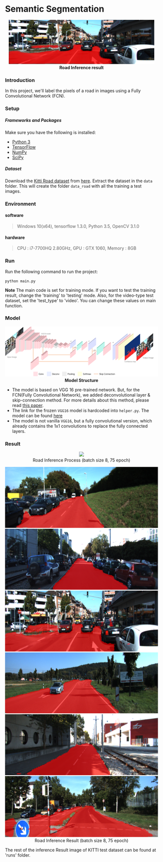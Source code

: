 # Semantic Segmentation

<p align="center">
    <img src="images/result_106.png" width="480" alt="result_image" /><br>
    <b>Road Inference result</b><br>
</p>  

### Introduction  
In this project, we'll label the pixels of a road in images using a Fully Convolutional Network (FCN).  

### Setup
##### Frameworks and Packages
Make sure you have the following is installed:
 - [Python 3](https://www.python.org/)
 - [TensorFlow](https://www.tensorflow.org/)
 - [NumPy](http://www.numpy.org/)
 - [SciPy](https://www.scipy.org/)
##### Dataset
Download the [Kitti Road dataset](http://www.cvlibs.net/datasets/kitti/eval_road.php) from [here](http://www.cvlibs.net/download.php?file=data_road.zip).  Extract the dataset in the `data` folder.  This will create the folder `data_road` with all the training a test images.

### Environment  
  
#### software  
  
>Windows 10(x64), tensorflow 1.3.0, Python 3.5, OpenCV 3.1.0  
  
#### hardware  
  
>CPU : i7-7700HQ 2.80GHz, GPU : GTX 1060, Memory : 8GB  

### Run
Run the following command to run the project:
```
python main.py
```
**Note** The main code is set for training mode. If you want to test the training result, change the 'training' to 'testing' mode. Also, for the video-type test dataset, set the 'test_type' to 'video'. You can change these values on main function.  
 
### Model

<p align="center">
    <img src="images/model.png" width="720" alt="model structure" /><br>
    <b>Model Structure</b><br>
</p> 

- The model is based on VGG 16 pre-trained network. But, for the FCN(Fully Convolutional Network), we added deconvolutional layer & skip-connection method. For more details about this method, please read [this paper](https://people.eecs.berkeley.edu/~jonlong/long_shelhamer_fcn.pdf).  
- The link for the frozen `VGG16` model is hardcoded into `helper.py`.  The model can be found [here](https://s3-us-west-1.amazonaws.com/udacity-selfdrivingcar/vgg.zip)
- The model is not vanilla `VGG16`, but a fully convolutional version, which already contains the 1x1 convolutions to replace the fully connected layers.  

### Result
<p align="center">
    <img src="images/process.gif" height="200"/><br>
    Road Inference Process (batch size 8, 75 epoch)<br>
</p>

<p align="center">
    <img src="images/um_000015.png" height="200"/> <img src="images/uu_000081.png" height="200"/><br>
	<img src="images/um_000061.png" height="200"/> <img src="images/umm_000077.png" height="200"/><br>
	<img src="images/um_000064.png" height="200"/> <img src="images/umm_000007.png" height="200"/><br>
    Road Inference Result (batch size 8, 75 epoch)<br>
</p>

The rest of the inference Result image of KITTI test dataset can be found at 'runs' folder.  





